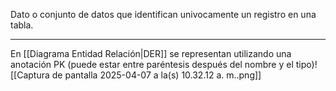 Dato o conjunto de datos que identifican univocamente un registro en una tabla.
***
En [[Diagrama Entidad Relación|DER]] se representan utilizando una anotación PK (puede estar entre paréntesis después del nombre y el tipo)![[Captura de pantalla 2025-04-07 a la(s) 10.32.12 a. m..png]]